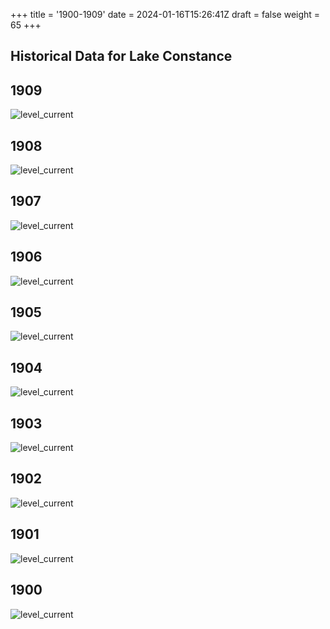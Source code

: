 +++
title = '1900-1909'
date = 2024-01-16T15:26:41Z
draft = false
weight = 65
+++

## Historical Data for Lake Constance

## 1909

![level_current](/images/EN/graphs_historic/longterm_EN_1909.png)

## 1908

![level_current](/images/EN/graphs_historic/longterm_EN_1908.png)

## 1907

![level_current](/images/EN/graphs_historic/longterm_EN_1907.png)

## 1906

![level_current](/images/EN/graphs_historic/longterm_EN_1906.png)

## 1905

![level_current](/images/EN/graphs_historic/longterm_EN_1905.png)

## 1904

![level_current](/images/EN/graphs_historic/longterm_EN_1904.png)

## 1903

![level_current](/images/EN/graphs_historic/longterm_EN_1903.png)

## 1902

![level_current](/images/EN/graphs_historic/longterm_EN_1902.png)

## 1901

![level_current](/images/EN/graphs_historic/longterm_EN_1901.png)

## 1900

![level_current](/images/EN/graphs_historic/longterm_EN_1900.png)
